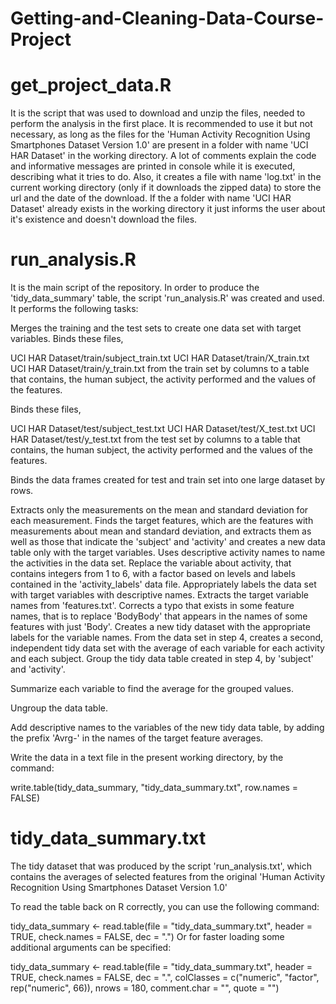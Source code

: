 # Getting-and-Cleaning-Data-Course-Project
# get_project_data.R
It is the script that was used to download and unzip the files, needed to perform the analysis in the first place. It is recommended to use it but not necessary, as long as the files for the 'Human Activity Recognition Using Smartphones Dataset Version 1.0' are present in a folder with name 'UCI HAR Dataset' in the working directory. A lot of comments explain the code and informative messages are printed in console while it is executed, describing what it tries to do. Also, it creates a file with name 'log.txt' in the current working directory (only if it downloads the zipped data) to store the url and the date of the download. If the a folder with name 'UCI HAR Dataset' already exists in the working directory it just informs the user about it's existence and doesn't download the files.

# run_analysis.R
It is the main script of the repository. In order to produce the 'tidy_data_summary' table, the script 'run_analysis.R' was created and used. It performs the following tasks:

Merges the training and the test sets to create one data set with target variables. Binds these files,

UCI HAR Dataset/train/subject_train.txt UCI HAR Dataset/train/X_train.txt UCI HAR Dataset/train/y_train.txt from the train set by columns to a table that contains, the human subject, the activity performed and the values of the features.

Binds these files,

UCI HAR Dataset/test/subject_test.txt UCI HAR Dataset/test/X_test.txt UCI HAR Dataset/test/y_test.txt from the test set by columns to a table that contains, the human subject, the activity performed and the values of the features.

Binds the data frames created for test and train set into one large dataset by rows.

Extracts only the measurements on the mean and standard deviation for each measurement. Finds the target features, which are the features with measurements about mean and standard deviation, and extracts them as well as those that indicate the 'subject' and 'activity' and creates a new data table only with the target variables. Uses descriptive activity names to name the activities in the data set. Replace the variable about activity, that contains integers from 1 to 6, with a factor based on levels and labels contained in the 'activity_labels' data file. Appropriately labels the data set with target variables with descriptive names. Extracts the target variable names from 'features.txt'. Corrects a typo that exists in some feature names, that is to replace 'BodyBody' that appears in the names of some features with just 'Body'. Creates a new tidy dataset with the appropriate labels for the variable names. From the data set in step 4, creates a second, independent tidy data set with the average of each variable for each activity and each subject. Group the tidy data table created in step 4, by 'subject' and 'activity'.

Summarize each variable to find the average for the grouped values.

Ungroup the data table.

Add descriptive names to the variables of the new tidy data table, by adding the prefix 'Avrg-' in the names of the target feature averages.

Write the data in a text file in the present working directory, by the command:

write.table(tidy_data_summary, "tidy_data_summary.txt", row.names = FALSE)

# tidy_data_summary.txt
The tidy dataset that was produced by the script 'run_analysis.txt', which contains the averages of selected features from the original 'Human Activity Recognition Using Smartphones Dataset Version 1.0'

To read the table back on R correctly, you can use the following command:

tidy_data_summary <- read.table(file = "tidy_data_summary.txt", header = TRUE, check.names = FALSE, dec = ".") Or for faster loading some additional arguments can be specified:

tidy_data_summary <- read.table(file = "tidy_data_summary.txt", header = TRUE, check.names = FALSE, dec = ".", colClasses = c("numeric", "factor", rep("numeric", 66)), nrows = 180, comment.char = "", quote = "")

